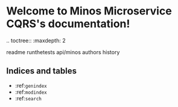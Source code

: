 # Welcome to Minos Microservice CQRS's documentation!

.. toctree::
   :maxdepth: 2

   readme
   runthetests
   api/minos
   authors
   history

## Indices and tables

* :ref:`genindex`
* :ref:`modindex`
* :ref:`search`
